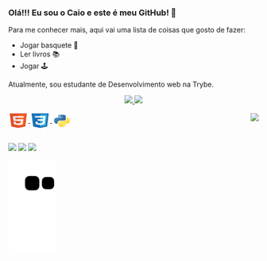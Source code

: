 ### Olá!!! Eu sou o Caio e este é meu GitHub! 👋


Para me conhecer mais, aqui vai uma lista de coisas que gosto de fazer:
- Jogar basquete 🏀
- Ler livros 📚
- Jogar 🕹️

Atualmente, sou estudante de Desenvolvimento web na Trybe.

<div align="center">
  <a href="https://github.com/Caiopadilha2">
  <img height="180em" src="https://github-readme-stats.vercel.app/api?username=Caiopadilha2&show_icons=true&theme=dark&include_all_commits=true&count_private=true"/>
  <img height="180em" src="https://github-readme-stats.vercel.app/api/top-langs/?username=Caiopadilha2&layout=compact&langs_count=7&theme=dark"/>
</div>
<div style="display: inline_block"><br>
  <img align="center" height="30" width="40" src="https://raw.githubusercontent.com/devicons/devicon/master/icons/html5/html5-original.svg">
  <img align="center" height="30" width="40" src="https://raw.githubusercontent.com/devicons/devicon/master/icons/css3/css3-original.svg">
  <img align="center" height="30" width="40" src="https://raw.githubusercontent.com/devicons/devicon/master/icons/python/python-original.svg">
  <img align="right" height="60" src="https://scontent.fsdu13-1.fna.fbcdn.net/v/t1.6435-9/36761907_1059985557497217_7620714005488730112_n.png?_nc_cat=108&ccb=1-5&_nc_sid=09cbfe&_nc_eui2=AeH0OQ-jFC-Sj1qVy2KOkCuNmFfVMeFVrqaYV9Ux4VWupnbNVx439J_DSqHjvU1VPYnYSlDa7sn2YO3VjlR76Y8t&_nc_ohc=TjvW83c-3NoAX9o1gBF&tn=khIUy6TU0Aji1beb&_nc_ht=scontent.fsdu13-1.fna&oh=68736930fc228ee8b5bc58c66f7beda3&oe=61A79076">
 </div>
  
  
  ##
 
<div> 
  <a href="https://www.linkedin.com/in/caio-padilha/" target="_blank"><img src="https://img.shields.io/badge/-LinkedIn-%230077B5?style=for-the-badge&logo=linkedin&logoColor=white" target="_blank"></a> 
   <a href = "mailto:caiopadilha@id.uff.com"><img src="https://img.shields.io/badge/-Gmail-%23333?style=for-the-badge&logo=gmail&logoColor=white" target="_blank"></a>
  <a href="https://instagram.com/caiopadilhaa" target="_blank"><img src="https://img.shields.io/badge/-Instagram-%23E4405F?style=for-the-badge&logo=instagram&logoColor=white" target="_blank"></a> 	
     
  ![Snake animation](https://github.com/rafaballerini/rafaballerini/blob/output/github-contribution-grid-snake.svg)
 
</div>
